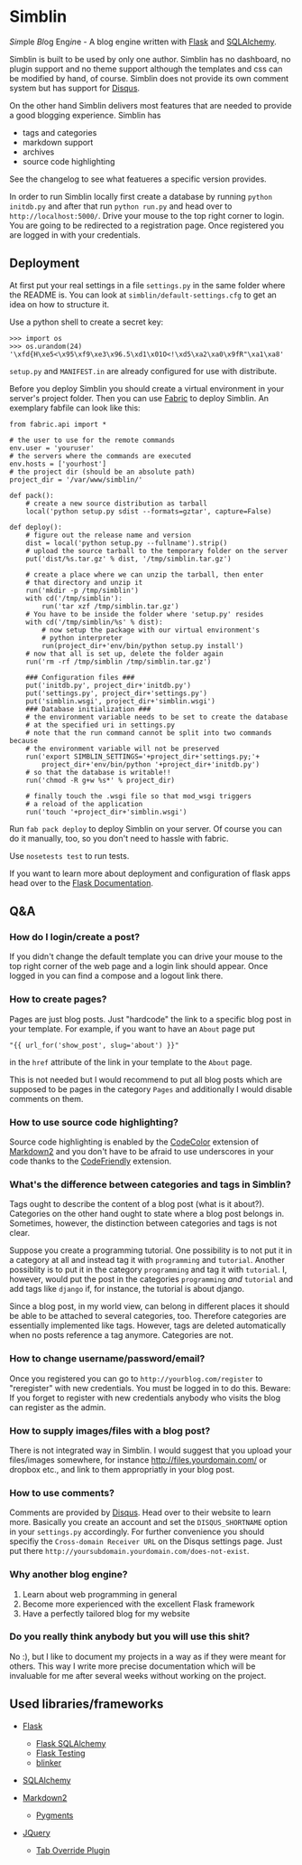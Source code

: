 Simblin
=======

*Sim*ple *Bl*og Eng*in*e - A blog engine written with [Flask][] and 
[SQLAlchemy][].

Simblin is built to be used by only one author. Simblin has no dashboard, no
plugin support and no theme support although the templates and css can be
modified by hand, of course. Simblin does not provide its own comment system
but has support for [Disqus][].

On the other hand Simblin delivers most features that are needed to provide a
good blogging experience. Simblin has 

* tags and categories 
* markdown support
* archives
* source code highlighting

See the changelog to see what featueres a specific version provides.

In order to run Simblin locally first create a database by running
`python initdb.py` and after that run `python run.py` and head over to
`http://localhost:5000/`. Drive your mouse to the top right corner to login.
You are going to be redirected to a registration page. Once registered you are
logged in with your credentials.


Deployment
----------

At first put your real settings in a file `settings.py` in the same folder where
the README is. You can look at `simblin/default-settings.cfg` to get an idea on
how to structure it.

Use a python shell to create a secret key:

    >>> import os
    >>> os.urandom(24)
    '\xfd{H\xe5<\x95\xf9\xe3\x96.5\xd1\x01O<!\xd5\xa2\xa0\x9fR"\xa1\xa8' 

`setup.py` and `MANIFEST.in` are already configured for use with distribute.

Before you deploy Simblin you should create a virtual environment in your
server's project folder. Then you can use
[Fabric](http://flask.pocoo.org/docs/patterns/fabric/) to deploy Simblin. An
exemplary fabfile can look like this:

    from fabric.api import *

    # the user to use for the remote commands
    env.user = 'youruser'
    # the servers where the commands are executed
    env.hosts = ['yourhost']
    # the project dir (should be an absolute path)
    project_dir = '/var/www/simblin/'

    def pack():
        # create a new source distribution as tarball
        local('python setup.py sdist --formats=gztar', capture=False)

    def deploy():
        # figure out the release name and version
        dist = local('python setup.py --fullname').strip()
        # upload the source tarball to the temporary folder on the server
        put('dist/%s.tar.gz' % dist, '/tmp/simblin.tar.gz')
        
        # create a place where we can unzip the tarball, then enter
        # that directory and unzip it
        run('mkdir -p /tmp/simblin')
        with cd('/tmp/simblin'):
            run('tar xzf /tmp/simblin.tar.gz')
        # You have to be inside the folder where 'setup.py' resides
        with cd('/tmp/simblin/%s' % dist):
            # now setup the package with our virtual environment's
            # python interpreter
            run(project_dir+'env/bin/python setup.py install')
        # now that all is set up, delete the folder again
        run('rm -rf /tmp/simblin /tmp/simblin.tar.gz')
        
        ### Configuration files ###
        put('initdb.py', project_dir+'initdb.py')
        put('settings.py', project_dir+'settings.py')
        put('simblin.wsgi', project_dir+'simblin.wsgi')
        ### Database initialization ###
        # the environment variable needs to be set to create the database
        # at the specified uri in settings.py
        # note that the run command cannot be split into two commands because
        # the environment variable will not be preserved
        run('export SIMBLIN_SETTINGS='+project_dir+'settings.py;'+
            project_dir+'env/bin/python '+project_dir+'initdb.py')
        # so that the database is writable!!
        run('chmod -R g+w %s*' % project_dir)
        
        # finally touch the .wsgi file so that mod_wsgi triggers
        # a reload of the application
        run('touch '+project_dir+'simblin.wsgi')

Run `fab pack deploy` to deploy Simblin on your server. Of course you can do it
manually, too, so you don't need to hassle with fabric.

Use `nosetests test` to run tests.

If you want to learn more about deployment and configuration of flask apps head
over to the [Flask Documentation](http://flask.pocoo.org/docs/).


Q&A
---

### How do I login/create a post?

If you didn't change the default template you can drive your mouse to the top
right corner of the web page and a login link should appear. Once logged in you
can find a compose and a logout link there.


### How to create pages?

Pages are just blog posts. Just "hardcode" the link to a specific blog post in
your template. For example, if you want to have an `About` page put

    "{{ url_for('show_post', slug='about') }}"
    
in the `href` attribute of the link in your template to the `About` page.

This is not needed but I would recommend to put all blog posts which are
supposed to be pages in the category `Pages` and additionally I would disable
comments on them.


### How to use source code highlighting?

Source code highlighting is enabled by the [CodeColor][] extension of
[Markdown2][] and you don't have to be afraid to use underscores in your code
thanks to the [CodeFriendly][] extension.

  [codecolor]: http://code.google.com/p/python-markdown2/wiki/CodeColor
  [codefriendly]: http://code.google.com/p/python-markdown2/wiki/CodeFriendly


### What's the difference between categories and tags in Simblin?

Tags ought to describe the content of a blog post (what is it about?).
Categories on the other hand ought to state where a blog post belongs in.
Sometimes, however, the distinction between categories and tags is not clear.
 
Suppose you create a programming tutorial. One possibility is to not put it in a
category at all and instead tag it with `programming` and `tutorial`. Another
possiblity is to put it in the category `programming` and tag it with
`tutorial`. I, however, would put the post in the categories `programming` *and*
`tutorial` and add tags like `django` if, for instance, the tutorial is about
django.

Since a blog post, in my world view, can belong in different places it should be
able to be attached to several categories, too. Therefore categories are
essentially implemented like tags. However, tags are deleted automatically when
no posts reference a tag anymore. Categories are not.


### How to change username/password/email?

Once you registered you can go to `http://yourblog.com/register` to "reregister"
with new credentials. You must be logged in to do this. Beware: If you forget
to register with new credentials anybody who visits the blog can register as
the admin.


### How to supply images/files with a blog post?

There is not integrated way in Simblin. I would suggest that you upload your
files/images somewhere, for instance http://files.yourdomain.com/ or dropbox
etc., and link to them appropriatly in your blog post.


### How to use comments?

Comments are provided by [Disqus][]. Head over to their website to learn more.
Basically you create an account and set the `DISQUS_SHORTNAME` option in your
`settings.py` accordingly. For further convenience you should specifiy the
`Cross-domain Receiver URL` on the Disqus settings page. Just put there
`http://yoursubdomain.yourdomain.com/does-not-exist`.


### Why another blog engine?

1. Learn about web programming in general
2. Become more experienced with the excellent Flask framework 
3. Have a perfectly tailored blog for my website


### Do you really think anybody but you will use this shit?

No :), but I like to document my projects in a way as if they were meant for
others. This way I write more precise documentation which will be invaluable
for me after several weeks without working on the project.


Used libraries/frameworks
-------------------------

* [Flask][]
    * [Flask SQLAlchemy][]
    * [Flask Testing][]
    * [blinker][]
* [SQLAlchemy][]
* [Markdown2][]
    * [Pygments][]
* [JQuery][]
    * [Tab Override Plugin](http://plugins.jquery.com/project/tab-override)

  [markdown2]: http://code.google.com/p/python-markdown2/
  [flask]: http://flask.pocoo.org/
  [sqlalchemy]: http://www.sqlalchemy.org/
  [flask sqlalchemy]: http://packages.python.org/Flask-SQLAlchemy/
  [flask testing]: http://packages.python.org/Flask-Testing/
  [blinker]: http://discorporate.us/projects/Blinker/
  [pygments]: http://pygments.org/
  [disqus]: http://www.disqus.com/
  [jquery]: http://jquery.com/
